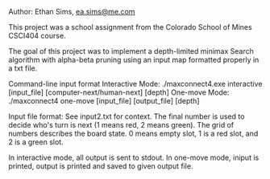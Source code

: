 Author: Ethan Sims, ea.sims@me.com

This project was a school assignment from the Colorado School of Mines CSCI404 course.

The goal of this project was to implement a depth-limited minimax Search algorithm with alpha-beta pruning using an input map formatted properly in a txt file.

Command-line input format
  Interactive Mode: ./maxconnect4.exe interactive [input_file] [computer-next/human-next] [depth]
  One-move Mode: ./maxconnect4 one-move [input_file] [output_file] [depth]

Input file format: See input2.txt for context. The final number is used to decide who's turn is next (1 means red, 2 means green). The grid of numbers describes the board state. 0 means empty slot, 1 is a red slot, and 2 is a green slot.

In interactive mode, all output is sent to stdout. In one-move mode, iniput is printed, output is printed and saved to given output file.